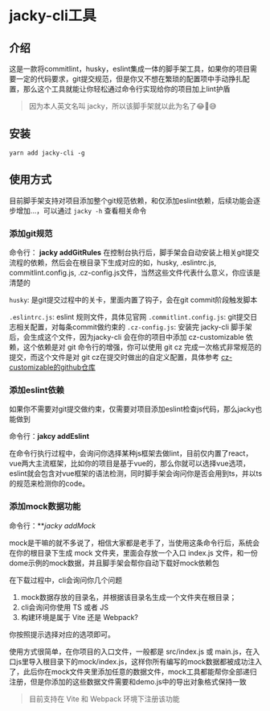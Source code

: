 # jacky-cli工具

## 介绍

这是一款将commitlint，husky，eslint集成一体的脚手架工具，如果你的项目需要一定的代码要求，git提交规范，但是你又不想在繁琐的配置项中手动挣扎配置，那么这个工具就能让你轻松通过命令行实现给你的项目加上lint护盾

> 因为本人英文名叫 jacky，所以该脚手架就以此为名了😂🤣😅

## 安装

```shell
yarn add jacky-cli -g
```

## 使用方式

目前脚手架支持对项目添加整个git规范依赖，和仅添加eslint依赖，后续功能会逐步增加...，可以通过 `jacky -h` 查看相关命令

### 添加git规范

命令行： **jacky addGitRules**
在控制台执行后，脚手架会自动安装上相关git提交流程的依赖，然后会在根目录下生成对应的如，husky, .eslintrc.js, commitlint.config.js, .cz-config.js文件，当然这些文件代表什么意义，你应该是清楚的

`husky`: 是git提交过程中的关卡，里面内置了钩子，会在git commit阶段触发脚本

`.eslintrc.js`: eslint 规则文件，具体见官网
`.commitlint.config.js`: git提交日志相关配置，对每条commit做约束的
`.cz-config.js`: 安装完 jacky-cli 脚手架后，会生成这个文件，因为jacky-cli 会在你的项目中添加 cz-customizable 依赖，这个依赖是对 git 命令行的增强，你可以使用 git cz 完成一次格式非常规范的提交，而这个文件是对 git cz在提交时做出的自定义配置，具体参考 [cz-customizable的github仓库](https://github.com/leoforfree/cz-customizable)
  
### 添加eslint依赖

如果你不需要对git提交做约束，仅需要对项目添加eslint检查js代码，那么jacky也能做到

命令行：**jakcy addEslint**

在命令行执行过程中，会询问你选择某种js框架去做lint，目前仅内置了react，vue两大主流框架，比如你的项目是基于vue的，那么你就可以选择vue选项，eslint就会包含对vue框架的语法检测，同时脚手架会询问你是否会用到ts，并以ts的规范来检测你的code。

### 添加mock数据功能

命令行：***jacky addMock*

mock是干嘛的就不多说了，相信大家都是老手了，当使用这条命令行后，系统会在你的根目录下生成 mock 文件夹，里面会存放一个入口 index.js 文件，和一份dome示例的mock数据，并且脚手架会帮你自动下载好mock依赖包

在下载过程中，cli会询问你几个问题

1. mock数据存放的目录名，并根据该目录名生成一个文件夹在根目录；
2. cli会询问你使用 TS 或者 JS
3. 构建环境是属于 Vite 还是 Webpack?

你按照提示选择对应的选项即可。

使用方式很简单，在你项目的入口文件，一般都是 src/index.js 或 main.js，在入口js里导入根目录下的mock/index.js，这样你所有编写的mock数据都被成功注入了，此后你在mock文件夹里添加任意的数据文件，mock工具都能帮你全部递归注册，但是你添加的这些数据文件需要和demo.js中的导出对象格式保持一致

> 目前支持在 Vite 和 Webpack 环境下注册该功能
